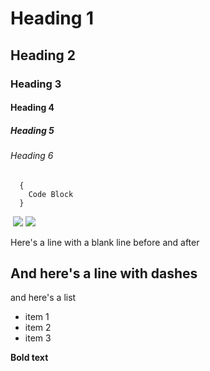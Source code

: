 # Heading 1
## Heading 2
### Heading 3
#### Heading 4
##### Heading 5
###### Heading 6

```
  {
    Code Block
  }
  ```
<img src =""/>
  
<img src = "https://cloud.githubusercontent.com/assets/1979777/8267087/c3b0afa2-174a-11e5-92b5-82566b937618.jpg" />

<img src = "https://cloud.githubusercontent.com/assets/1979777/8267057/0f759472-1749-11e5-9395-c5c9a6ecbd2a.jpg" />


Here's a line with a blank line before and after

And here's a line with dashes
---

and here's a list
* item 1
* item 2
* item 3

**Bold text**

